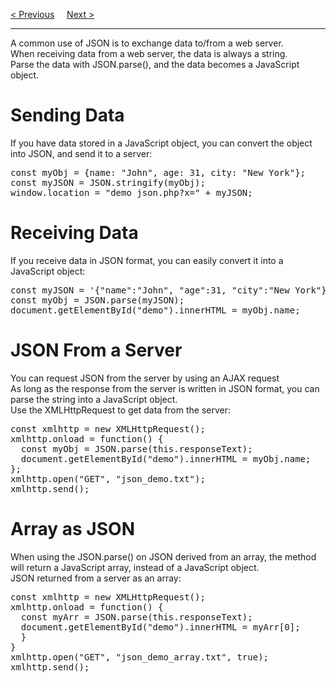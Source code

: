 <a href="/JS/JSON/Arrays.md">&lt; Previous</a>
&nbsp;&nbsp;&nbsp;
<a href="/JS/JSON/PHP.md">Next &gt;</a>
<hr>
A common use of JSON is to exchange data to/from a web server.
<br>
When receiving data from a web server, the data is always a string.
<br>
Parse the data with JSON.parse(), and the data becomes a JavaScript object.
<h1>Sending Data</h1>
If you have data stored in a JavaScript object, you can convert the object into JSON, and send it to a server:
<pre>
const myObj = {name: "John", age: 31, city: "New York"};
const myJSON = JSON.stringify(myObj);
window.location = "demo_json.php?x=" + myJSON;
</pre>
<h1>Receiving Data</h1>
If you receive data in JSON format, you can easily convert it into a JavaScript object:
<pre>
const myJSON = '{"name":"John", "age":31, "city":"New York"}';
const myObj = JSON.parse(myJSON);
document.getElementById("demo").innerHTML = myObj.name;
</pre>
<h1>JSON From a Server</h1>
You can request JSON from the server by using an AJAX request
<br>
As long as the response from the server is written in JSON format, you can parse the string into a JavaScript object.
<br>
Use the XMLHttpRequest to get data from the server:
<pre>
const xmlhttp = new XMLHttpRequest();
xmlhttp.onload = function() {
  const myObj = JSON.parse(this.responseText);
  document.getElementById("demo").innerHTML = myObj.name;
};
xmlhttp.open("GET", "json_demo.txt");
xmlhttp.send();
</pre>
<h1>Array as JSON</h1>
When using the JSON.parse() on JSON derived from an array, the method will return a JavaScript array, instead of a JavaScript object.
<br>
JSON returned from a server as an array:
<pre>
const xmlhttp = new XMLHttpRequest();
xmlhttp.onload = function() {
  const myArr = JSON.parse(this.responseText);
  document.getElementById("demo").innerHTML = myArr[0];
  }
}
xmlhttp.open("GET", "json_demo_array.txt", true);
xmlhttp.send();
</pre>

